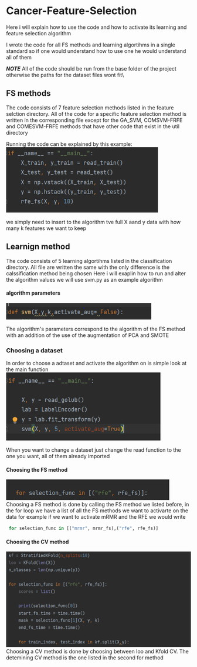 # Cancer-Feature-Selection

Here i will explain how to use the code and how to activate its learning and feature selection algorithm

I wrote the code for all FS methods and learning algortihms in a single standard so if one would understand how to use one he would understand all of them 

***NOTE***
All of the code should be run from the base folder of the project otherwise the paths for the dataset files wont fit\

## FS methods
The code consists of 7 feature selection methods listed in the feature selction directory. All of the code for a specific feature selection method is written in the corresponding file except for the GA_SVM, COMSVM-FRFE and COMESVM-FRFE methods that have other code that exist in the util directory

Running the code can be explained by this example:
![Alt text](/img/fs_method.png "Optional Title")

we simply need to insert to the algorithm tve full X aand y data with how many k features we want to keep


## Learnign method
The code consists of 5 learning algortihms listed in the classification directory. All file are written the same with the only difference is the calssification method being chosen
Here i will exaplin how to run and alter the algorithm values
we will use svm.py as an example algorithm

#### algorithm parameters
![Alt text](/img/params_ml.png "Optional Title")

The algorithm's parameters correspond to the algorithm of the FS method with an addition of the use of the augmentation of PCA and SMOTE

### Choosing a dataset
In order to choose a adtaset and activate the algorithm on is simple look at the main function
![Alt text](/img/main_ml.png "Optional Title")

When you want to change a dataset just change the read function to the one you want, all of them already imported

#### Choosing the FS method
![Alt text](/img/FS_ml.png "Optional Title")
Choosing a FS method is done by calling the FS method we listed before, in the for loop we have a list of all the FS methods we want to activarte on the data
for example if we want to activate mRMR and the RFE we would write
```python
 for selection_func in [("mrmr", mrmr_fs),("rfe", rfe_fs)]
```
#### Choosing the CV method
![Alt text](/img/CV_ml.png "Optional Title")
Choosing a CV method is done by choosing between loo and Kfold CV. The detemining CV method is the one listed in the second for method 

